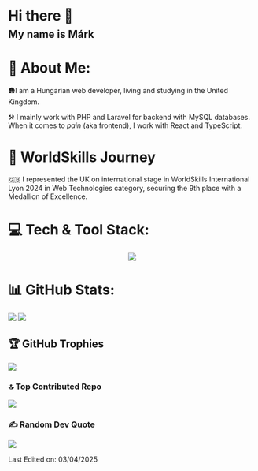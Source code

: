 <div style="display: grid; gap: 0.5rem">
<h1 style="margin: 0">Hi there 👋</h1>
<h2 style="margin: 0">My name is Márk</h2>
</div>

# 💫 About Me:
<div>
<p>🛖I am a Hungarian web developer, living and studying in the United Kingdom. </p>
<p>⚒️ I mainly work with PHP and Laravel for backend with MySQL databases. When it comes to <i>pain</i> (aka frontend), I work with React and TypeScript.</p>
</div>

# 🥇 WorldSkills Journey
<div>
<p>🇬🇧 I represented the UK on international stage in WorldSkills International Lyon 2024 in Web Technologies category, securing the 9th place with a Medallion of Excellence.</p>
</div>

# 💻 Tech & Tool Stack:
<p style="text-align: center">
  <a href="https://skillicons.dev">
    <img src="https://skillicons.dev/icons?i=php,laravel,mysql,postgres,react,js,ts,html,css,py,dart,phpstorm,vscode,git,github,perline=5" />
  </a>
</p>

# 📊 GitHub Stats:
![](https://github-readme-stats.vercel.app/api/top-langs/?username=InterMaus1154&theme=dark&hide_border=false&include_all_commits=false&count_private=false&layout=compact)
![](https://github-readme-stats.vercel.app/api?username=InterMaus1154&theme=dark&hide_border=false&include_all_commits=false&count_private=false)<br/>
<!-- ![](https://github-readme-streak-stats.herokuapp.com/?user=InterMaus1154&theme=dark&hide_border=false)<br/> -->

## 🏆 GitHub Trophies
![](https://github-profile-trophy.vercel.app/?username=InterMaus1154&theme=onedark&no-frame=true&no-bg=false&margin-w=4)

### 🔝 Top Contributed Repo
![](https://github-contributor-stats.vercel.app/api?username=InterMaus1154&limit=5&theme=tokyonight&combine_all_yearly_contributions=true)

### ✍️ Random Dev Quote
![](https://quotes-github-readme.vercel.app/api?type=horizontal&theme=radical)


Last Edited on: 03/04/2025